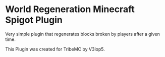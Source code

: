 # World Regeneration Minecraft Spigot Plugin
Very simple plugin that regenerates blocks broken by players after a given time.

This Plugin was created for TribeMC by V3lop5.
